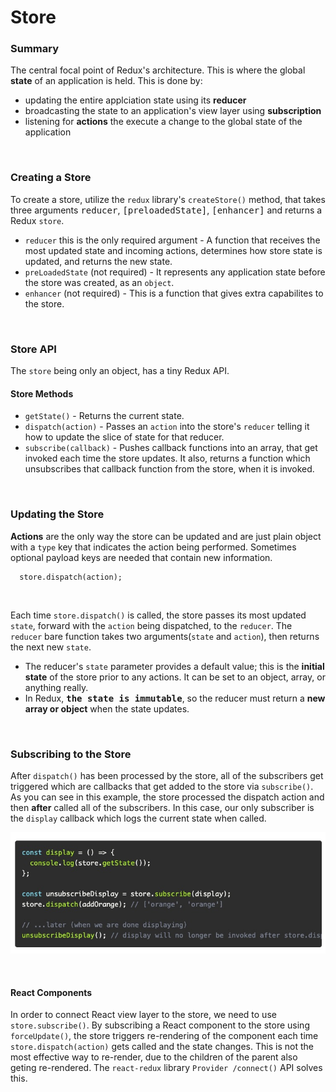 # Store

### **Summary**

The central focal point of Redux's architecture. This is where the global **state** of an application is held. This is done by:
  * updating the entire applciation state using its **reducer**
  * broadcasting the state to an application's view layer using **subscription**
  * listening for **actions** the execute a change to the global state of the application

&nbsp;

### **Creating a Store**

To create a store, utilize the `redux` library's `createStore()` method, that takes three arguments <kbd>reducer</kbd>, <kbd>[preloadedState]</kbd>, <kbd>[enhancer]</kbd> and returns a Redux `store`. 
  * `reducer` this is the only required argument - A function that receives the most updated state and incoming actions, determines how store state is updated, and returns the new state. 
  * `preLoadedState` (not required) - It represents any application state before the store was created, as an `object`. 
  * `enhancer` (not required) - This is a function that gives extra capabilites to the store. 

&nbsp;

### **Store API**

The `store` being only an object, has a tiny Redux API.

#### **Store Methods**
  * `getState()` - Returns the current state.
  * `dispatch(action)` - Passes an `action` into the store's `reducer` telling it how to update the slice of state for that reducer. 
  * `subscribe(callback)` - Pushes callback functions into an array, that get invoked each time the store updates. It also, returns a function which unsubscribes that callback function from the store, when it is invoked. 

&nbsp;

### **Updating the Store**

**Actions** are the only way the store can be updated and are just plain object with a `type` key that indicates the action being performed. Sometimes optional payload keys are needed that contain new information. 
      
      store.dispatch(action);

&nbsp; 

Each time `store.dispatch()` is called, the store passes its most updated `state`, forward with the `action` being dispatched, to the `reducer`. The `reducer` bare function takes two arguments(`state` and `action`), then returns the next new `state`. 
  * The reducer's `state` parameter provides a default value; this is the **initial state** of the store prior to any actions. It can be set to an object, array, or anything really. 
  * In Redux, <kbd>**the state is immutable**</kbd>, so the reducer must return a **new array or object** when the state updates.  

&nbsp;

### **Subscribing to the Store**

After `dispatch()` has been processed by the store, all of the subscribers get triggered which are callbacks that get added to the store via `subscribe()`. As you can see in this example, the store processed the dispatch action and then **after** called all of the subscribers. In this case, our only subscriber is the `display` callback which logs the current state when called.   

![alt text](./Screen&#32;Shot&#32;2019-12-04&#32;at&#32;6.17.48&#32;PM.jpg "Example of callback function for a subscription")

&nbsp;

#### **React Components**

In order to connect React view layer to the store, we need to use `store.subscribe()`. By subscribing a React component to the store using `forceUpdate()`, the store triggers re-rendering of the component each time `store.dispatch(action)` gets called and the state changes. This is not the most effective way to re-render, due to the children of the parent also geting re-rendered. The `react-redux` library `Provider /connect()` API solves this. 